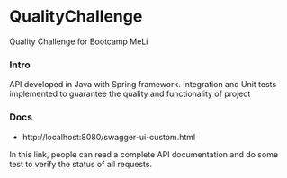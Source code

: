 # QualityChallenge
Quality Challenge for Bootcamp MeLi

### Intro

API developed in Java with Spring framework. Integration and Unit tests implemented
to guarantee the quality and functionality of project

### Docs

* http://localhost:8080/swagger-ui-custom.html

In this link, people can read a complete API documentation and do some test to verify the
status of all requests.
